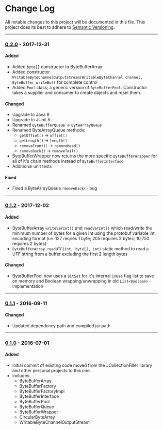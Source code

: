 # Change Log
All notable changes to this project will be documented in this file.
This project does its best to adhere to [Semantic Versioning](http://semver.org/).


--------
### [0.2.0](N/A) - 2017-12-31
#### Added
* Added `byte[]` constructor to ByteBufferArray
* Added constructor `WritableByteChannelOutputStream(WritableByteChannel channel, ByteBuffer writeBuf)` for complete control
* Added `Pool` class; a generic version of `ByteBufferPool`.  Constructor takes a supplier and consumer to create objects and reset them.

#### Changed
* Upgrade to Java 9
* Upgrade to JUnit 5
* Renamed `ByteBufferQueue` -> `ByteArrayQueue`
* Renamed ByteArrayQueue methods:
  * `getOffset()` -> `offset()`
  * `getLength()` -> `length()`
  * `removeFront()` -> `removeHead()`
  * `removeBack()` -> `removeTail()`
* ByteBufferWrapper now returns the more specific `ByteBufferWrapper` for all of it's chain methods instead of `ByteBufferInterface`
* Additional unit tests

#### Fixed
* Fixed a ByteArrayQueue `removeBack()` bug

--------
### [0.1.2](https://github.com/TeamworkGuy2/JBuffers/commit/92e69ea6a3be43512672fc844b992843d0a36d0f) - 2017-12-02
#### Added
* ByteBufferArray `writeVarInt()` and `readVarInt()` which read/write the minimum number of bytes for a given int using the protobuf variable int encoding format (i.e. 127 reqires 1 byte; 205 requires 2 bytes; 10,750 requires 2 bytes)
* `ByteBufferArray.readUTF(int, byte[], int)` static method to read a UTF string from a buffer excluding the first 2 length bytes

#### Changed
* ByteBufferPool now uses a `BitSet` for it's internal `inUse` flag list to save on memory and Boolean wrapping/unwrapping in old `List<Boolean>` implementation


--------
### [0.1.1](https://github.com/TeamworkGuy2/JBuffers/commit/8c8434888d0cda62141623e0ed040eeb58b9ed81) - 2016-09-11
#### Changed
* Updated dependency path and compiled jar path


--------
### [0.1.0](https://github.com/TeamworkGuy2/JBuffers/commit/df053ce8791db16aa0b827d9f32703049926ac9a) - 2016-07-01
#### Added
* Initial commit of existing code moved from the JCollectionFiller library and other personal projects to this one.
* Includes:
  * ByteBufferArray
  * ByteBufferFactory
  * ByteBufferFactoryImpl
  * ByteBufferInterface
  * ByteBufferPool
  * ByteBufferQueue
  * ByteBufferWrapper
  * CircularByteArray
  * WritableByteChannelOutputStream
